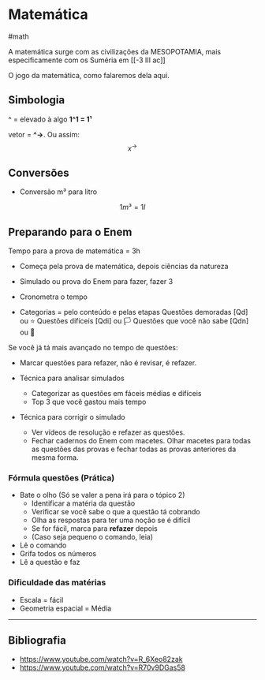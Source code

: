 # Matemática
#math

A matemática surge com as civilizações da MESOPOTAMIA, mais especificamente com os Suméria em [[-3 III ac]]

O jogo da matemática, como falaremos dela aqui.

## Simbologia

^ =  elevado à algo **1^1 = 1¹**

vetor = **^→**. Ou assim:
$$ x^{→} $$

## Conversões

* Conversão m³ para litro

$$1m³ = 1l$$

## Preparando para o Enem

Tempo para a prova de matemática = 3h

* Começa pela prova de matemática, depois ciências da natureza

* Simulado ou prova do Enem para fazer, fazer 3
* Cronometra o tempo
* Categorias = pelo conteúdo e pelas etapas
	Questões demoradas [Qd] ou ⭐
	Questões difíceis  [Qdi] ou 🏳
	Questões que você não sabe [Qdn]  ou 🏴

Se você já tá mais avançado no tempo de questões:
* Marcar questões para refazer, não é revisar, é refazer.

* Técnica para analisar simulados

	* Categorizar as questões em fáceis médias e difíceis
	* Top 3 que você gastou mais tempo

* Técnica para corrigir o simulado

	* Ver vídeos de resolução e refazer as questões.
	* Fechar cadernos do Enem com macetes. Olhar macetes para todas as questões das provas e fechar todas as provas anteriores da mesma forma.  

### Fórmula questões (Prática)

* Bate o olho (Só se valer a pena irá para o tópico 2)
	* Identificar a matéria da questão
	* Verificar se você sabe o que a questão tá cobrando
	* Olha as respostas para ter uma noção se é difícil
	* Se for fácil, marca para **refazer** depois
	* (Caso seja pequeno o comando, leia)
* Lê o comando
* Grifa todos os números
* Lê a questão e faz

### Dificuldade das matérias

* Escala = fácil
* Geometria espacial = Média


-------------

## Bibliografia

* https://www.youtube.com/watch?v=R_6Xeo82zak
* https://www.youtube.com/watch?v=R70v9DGas58

